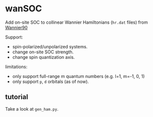 # wanSOC

Add on-site SOC to collinear Wannier Hamiltonians (`hr.dat` files) from [Wannier90](http://www.wannier.org/)

Support:
- spin-polarized/unpolarized systems.
- change on-site SOC strength.
- change spin quantization axis.

limitations:
- only support full-range m quantum numbers (e.g. l=1, m=-1, 0, 1)
- only support `p`, `d` orbitals (as of now).

## tutorial
Take a look at `gen_ham.py`.
